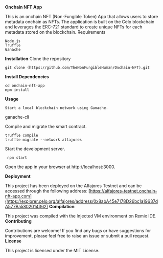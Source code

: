 **Onchain NFT App**

This is an onchain NFT (Non-Fungible Token) App that allows users to store metadata onchain as NFTs. The application is built on the Celo
blockchain and leverages the ERC-721 standard to create unique NFTs for each metadata stored on the blockchain.
Requirements

    Node.js
    Truffle
    Ganache

**Installation**
Clone the repository
   
    git clone (https://github.com/TheNonFungibleHuman/Onchain-NFT).git 
   **Install Dependencies**
     
    cd onchain-nft-app
    npm install

**Usage**

    Start a local blockchain network using Ganache.

ganache-cli

  Compile and migrate the smart contract.

    truffle compile
    truffle migrate --network alfajores

  Start the development server.

     npm start

  Open the app in your browser at http://localhost:3000.

**Deployment**

This project has been deployed on the Alfajores Testnet and can be accessed through the following address: [https://alfajores-testnet.onchain-nft-app.com](https://explorer.celo.org/alfajores/address/0x8abA45e7178D26bc1a19637dA577Ba5802014362)
**Compilation**

This project was compiled with the Injected VM environment on Remix IDE.
**Contributing**

Contributions are welcome! If you find any bugs or have suggestions for improvement, please feel free to raise an issue or submit a pull request.
**License**

This project is licensed under the MIT License.
